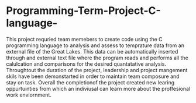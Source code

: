# Programming-Term-Project-C-language-

This project requried team memebers to create code using the C programming language to analysis and assess to temprature data from an external file of the Great Lakes. This data can be automatically inserted through and external text file where the program reads and performs all the calulcation and comparisons for the desired quantatative analysis. Throughtout the duration of the project, leadership and project mangement skils have been demonstarted in order to maintain team composure and stay on task. Overall the completionof the project created new learing oppurtuinties from which an indiviusal can learn more about the proffesional work enviornment.
